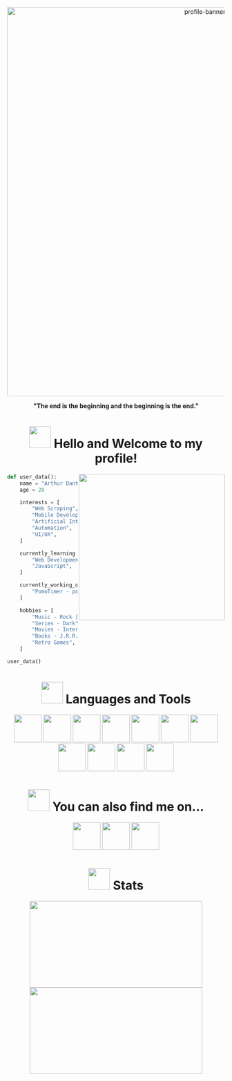 <div align="center">
  <img width="900px" src="black-hole.gif" alt="profile-banner">
  <p><b>"The end is the beginning and the beginning is the end."</b></p>
</div>
<div align="center">
  <h1>
  <img src="https://i.imgur.com/fsOY5LE.gif" width="50px"> Hello and Welcome to my profile!
  </h1>
</div>

<img align="right" width="338px" src="side-black-hole.gif">

```python
def user_data():
    name = "Arthur Dantas"
    age = 20

    interests = [
        "Web Scraping",
        "Mobile Development",
        "Artificial Inteligence",
        "Automation",
        "UI/UX",
    ]

    currently_learning = [
        "Web Development with HTML5 and CSS3",
        "JavaScript",
    ]

    currently_working_on = [
        "PomoTimer - pomotimer-br.vercel.app"
    ]

    hobbies = [
        "Music - Rock | Alternative",
        "Series - Dark",
        "Movies - Interestellar",
        "Books - J.R.R. Tolkien | Sir. Arthur C. Doyle",
        "Retro Games",
    ]

user_data()
```

<div align="center">
  <h1>
    <img src="https://i.imgur.com/72GslRm.gif" width="50px"> Languages and Tools
  </h1>
</div>
<div align="center">
  <img src="https://cdn.jsdelivr.net/gh/devicons/devicon@latest/icons/python/python-original.svg" width="64px" height="64px">
  <img src="https://cdn.jsdelivr.net/gh/devicons/devicon@latest/icons/javascript/javascript-original.svg" width="64px" height="64px">
  <img src="https://cdn.jsdelivr.net/gh/devicons/devicon@latest/icons/html5/html5-original.svg" width="64px" height="64px">
  <img src="https://cdn.jsdelivr.net/gh/devicons/devicon@latest/icons/css3/css3-original.svg" width="64px" height="64px">
  <img src="https://cdn.jsdelivr.net/gh/devicons/devicon@latest/icons/markdown/markdown-original.svg" width="64px" height="64px">
  <img src="https://cdn.jsdelivr.net/gh/devicons/devicon@latest/icons/vscode/vscode-original.svg" width="64px" height="64px">
  <img src="https://cdn.jsdelivr.net/gh/devicons/devicon@latest/icons/pycharm/pycharm-original.svg" height="64px" width="64px">
  <img src="https://cdn.jsdelivr.net/gh/devicons/devicon@latest/icons/github/github-original.svg" width="64px" height="64px">
  <img src="https://cdn.jsdelivr.net/gh/devicons/devicon@latest/icons/git/git-original.svg" height="64px" width="64px">
  <img src="https://cdn.jsdelivr.net/gh/devicons/devicon@latest/icons/photoshop/photoshop-original.svg" height="64px" width="64px">
  <img src="https://cdn.jsdelivr.net/gh/devicons/devicon@latest/icons/notion/notion-original.svg" width="64px" height="64px">
</div>

<div align="center">
  <h1>
  <img src="https://i.imgur.com/bV7Z20x.gif" width="50px"> You can also find me on...
  </h1>
</div>

<div align="center">
  <a href="https://www.instagram.com/arthurwth/" target="_blank"><img src="https://www.vectorlogo.zone/logos/instagram/instagram-icon.svg" height="64px" width="64px"></a>
  <a href="https://www.linkedin.com/in/dantas-arthur" target="_blank"><img src="https://www.vectorlogo.zone/logos/linkedin/linkedin-icon.svg" height="64px" width="64px"></a>
  <a href="https://steamcommunity.com/id/_ALpHaZ/" target="_blank"><img src="https://www.vectorlogo.zone/logos/steampowered/steampowered-icon.svg" height="64px" width="64px"></a>
</div>

<div align="center">
  <h1>
    <img src="https://i.pinimg.com/originals/ca/1d/9e/ca1d9e9ee0036ff2d88cdd8d895f5244.gif" width="50px"> Stats
  </h1>
  <img src="https://github-readme-stats.vercel.app/api?username=dantas-arthur&show_icons=true&theme=github_dark" height="200px" width="400px">
  <img src="https://github-readme-stats.vercel.app/api/top-langs/?username=dantas-arthur&layout=compact&theme=github_dark" height="200px" width="400px">
</div>




